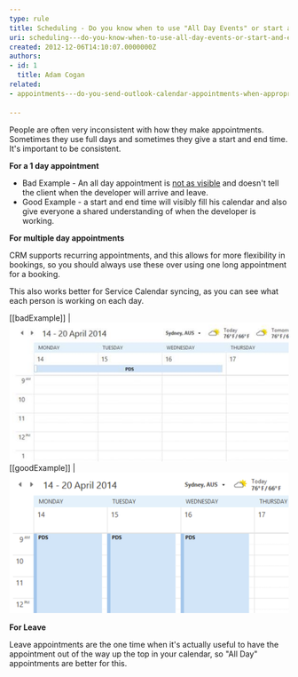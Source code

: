 ```yaml
---
type: rule
title: Scheduling - Do you know when to use "All Day Events" or start and end times with recurrence?
uri: scheduling---do-you-know-when-to-use-all-day-events-or-start-and-end-times-with-recurrence
created: 2012-12-06T14:10:07.0000000Z
authors:
- id: 1
  title: Adam Cogan
related:
- appointments---do-you-send-outlook-calendar-appointments-when-appropriate

---
```


People are often very inconsistent with how they make appointments. Sometimes they use full days and sometimes they give a start and end time. It's important to be consistent.

**For a 1 day appointment**

- Bad Example - An all day appointment is [not as visible](/appointments-do-you-send-outlook-calendar-appointments-when-appropriate) and doesn't tell the client when the developer will arrive and leave.
- Good Example - a start and end time will visibly fill his calendar and also give everyone a shared understanding of when the developer is working.




**For multiple day appointments**

CRM supports recurring appointments, and this allows for more flexibility in bookings, so you should always use these over using one long appointment for a booking.
 
This also works better for Service Calendar syncing, as you can see what each person is working on each day.

[[badExample]]
| ![If a change is needed on Tuesday’s booking, there will an issue](recurring-appointment-bad.png)
[[goodExample]]
| ![Easy to alter any individual day as needed](recurring-appointment-good.png)

**For Leave**

Leave appointments are the one time when it's actually useful to have the appointment out of the way up the top in your calendar, so "All Day" appointments are better for this.
